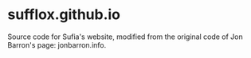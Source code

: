# sufflox.github.io
Source code for Sufia's website, modified from the original code of Jon Barron's page: jonbarron.info.
